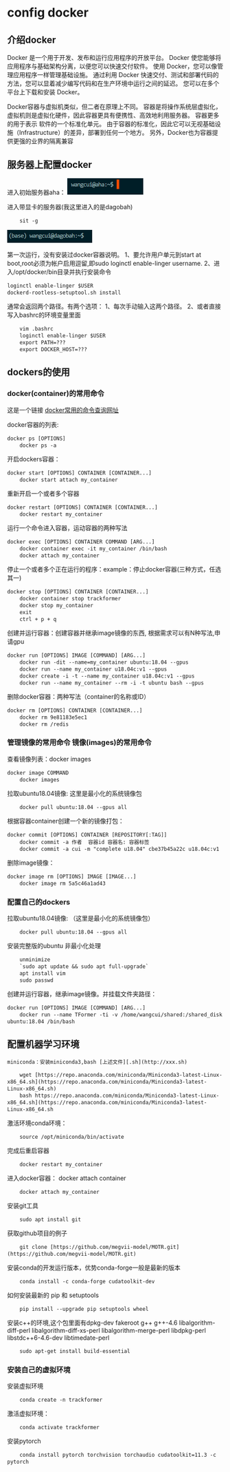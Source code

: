 
# config docker


## 介绍docker
Docker 是一个用于开发、发布和运行应用程序的开放平台。
Docker 使您能够将应用程序与基础架构分离，以便您可以快速交付软件。
使用 Docker，您可以像管理应用程序一样管理基础设施。
通过利用 Docker 快速交付、测试和部署代码的方法，您可以显着减少编写代码和在生产环境中运行之间的延迟。
您可以在多个平台上下载和安装 Docker。


Docker容器与虚拟机类似，但二者在原理上不同。
容器是将操作系统层虚拟化，虚拟机则是虚拟化硬件，因此容器更具有便携性、高效地利用服务器。 
容器更多的用于表示 软件的一个标准化单元。
由于容器的标准化，因此它可以无视基础设施（Infrastructure）的差异，部署到任何一个地方。
另外，Docker也为容器提供更强的业界的隔离兼容




## 服务器上配置docker
进入初始服务器aha：
![](../mpi_server/pics/docker/service_Initial.png)

进入带显卡的服务器(我这里进入的是dagobah)

```shell
    sit -g
```
![](../mpi_server/pics/docker/service_dagobah.png)


第一次运行，没有安装过docker容器说明。
    1、要允许用户单元到start at boot,root必须为帐户启用逗留,即sudo loginctl enable-linger username.
    2、进入/opt/docker/bin目录并执行安装命令

```shell
loginctl enable-linger $USER
dockerd-rootless-setuptool.sh install
```


通常会返回两个路径。有两个选项：
    1、每次手动输入这两个路径。
    2、或者直接写入bashrc的环境变量里面

```shell script
    vim .bashrc
    loginctl enable-linger $USER
    export PATH=???
    export DOCKER_HOST=???
```



## dockers的使用

### docker(container)的常用命令
这是一个链接 [docker常用的命令查询网址](https://docs.docker.com/engine/reference/commandline/run/)


docker容器的列表: 
```shell script
docker ps [OPTIONS]
    docker ps -a
```

开启dockers容器：
```shell script
docker start [OPTIONS] CONTAINER [CONTAINER...]
    docker start attach my_container
```



重新开启一个或者多个容器
```shell script
docker restart [OPTIONS] CONTAINER [CONTAINER...]
    docker restart my_container
```



运行一个命令进入容器，运动容器的两种写法
```shell script
docker exec [OPTIONS] CONTAINER COMMAND [ARG...]
    docker container exec -it my_container /bin/bash    
    docker attach my_container
```


停止一个或者多个正在运行的程序：example：停止docker容器(三种方式，任选其一)
```shell script
docker stop [OPTIONS] CONTAINER [CONTAINER...]
    docker container stop trackformer
    docker stop my_container
    exit
    ctrl + p + q
```



创建并运行容器：创建容器并继承image镜像的东西, 根据需求可以有N种写法,申请gpu
```shell script
docker run [OPTIONS] IMAGE [COMMAND] [ARG...]
    docker run -dit --name=my_container ubuntu:18.04 --gpus
    docker run --name my_container u18.04c:v1 --gpus
    docker create -i -t --name my_container u18.04c:v1 --gpus
    docker run --name my_container --rm -i -t ubuntu bash --gpus
```



删除docker容器：两种写法（container的名称或ID）
```shell script
docker rm [OPTIONS] CONTAINER [CONTAINER...]
    docker rm 9e81183e5ec1
    docker rm /redis
```


### 管理镜像的常用命令 镜像(images)的常用命令

查看镜像列表：docker images
```shell script
docker image COMMAND
    docker images
```



拉取ubuntu18.04镜像: 这里是最小化的系统镜像包
```shell script
    docker pull ubuntu:18.04 --gpus all
```


根据容器container创建一个新的镜像打包：
 
```shell script
docker commit [OPTIONS] CONTAINER [REPOSITORY[:TAG]]
    docker commit -a 作者  容器id 容器名: 容器标签
    docker commit -a cui -m "complete u18.04" cbe37b45a22c u18.04c:v1
```
 

删除image镜像：
```shell script
docker image rm [OPTIONS] IMAGE [IMAGE...]
    docker image rm 5a5c46a1ad43
```




### 配置自己的dockers

拉取ubuntu18.04镜像:  （这里是最小化的系统镜像包）
```shell script
    docker pull ubuntu:18.04 --gpus all
```

安装完整版的ubuntu
非最小化处理 
```shell script
    unminimize
    `sudo apt update && sudo apt full-upgrade`
    apt install vim
    sudo passwd
```


创建并运行容器，继承image镜像。并挂载文件夹路径： 
```shell script
docker run [OPTIONS] IMAGE [COMMAND] [ARG...]
    docker run --name TFormer -ti -v /home/wangcui/shared:/shared_disk ubuntu:18.04 /bin/bash
```

    
## 配置机器学习环境
    miniconda：安装miniconda3,bash [上述文件][.sh](http://xxx.sh)
```shell script
    wget [https://repo.anaconda.com/miniconda/Miniconda3-latest-Linux-x86_64.sh](https://repo.anaconda.com/miniconda/Miniconda3-latest-Linux-x86_64.sh)
    bash https://repo.anaconda.com/miniconda/Miniconda3-latest-Linux-x86_64.sh](https://repo.anaconda.com/miniconda/Miniconda3-latest-Linux-x86_64.sh
```

激活环境conda环境：
```shell script
    source /opt/miniconda/bin/activate
```


完成后重启容器
```shell script
    docker restart my_container
```

进入docker容器： docker attach container
```shell script
    docker attach my_container
```


安装git工具
```shell script
    sudo apt install git
```

获取github项目的例子
```shell script
    git clone [https://github.com/megvii-model/MOTR.git](https://github.com/megvii-model/MOTR.git)
```

安装conda的开发运行版本，优势conda-forge一般是最新的版本
```shell script
    conda install -c conda-forge cudatoolkit-dev
```

如何安装最新的 pip 和 setuptools
```shell script
    pip install --upgrade pip setuptools wheel
```

安装c++的环境,这个包里面有dpkg-dev fakeroot g++ g++-4.6 
    libalgorithm-diff-perl 
    libalgorithm-diff-xs-perl libalgorithm-merge-perl
    libdpkg-perl libstdc++6-4.6-dev libtimedate-perl
  
```shell script
    sudo apt-get install build-essential
```




### 安装自己的虚拟环境


安装虚拟环境
```shell script
    conda create -n trackformer
```


激活虚拟环境：
```shell script
    conda activate trackformer
```

安装pytorch
```shell script
    conda install pytorch torchvision torchaudio cudatoolkit=11.3 -c pytorch
```

